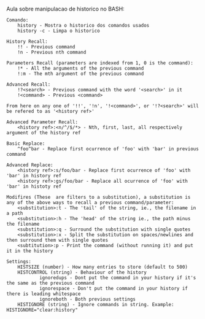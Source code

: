 Aula sobre manipulacao de historico no BASH:

    Comando:
        history - Mostra o historico dos comandos usados
        history -c - Limpa o historico

    History Recall:
        !! - Previous command
        !n - Previous nth command

    Parameters Recall (parameters are indexed from 1, 0 is the command):
        !* - All the arguments of the previous command
        !:m - The mth argument of the previous command

    Advanced Recall:
        !?<search> - Previous command with the word '<search>' in it
        !<command> - Previous <command>

    From here on any one of '!!', '!n', '!<command>', or '!?<search>' will be refered to as '<history ref>'

    Advanced Parameter Recall:
        <history ref>:<n/^/$/*> - Nth, first, last, all respectively argument of the history ref

    Basic Replace:
        ^foo^bar - Replace first ocurrence of 'foo' with 'bar' in previous command
    
    Advanced Replace:
        <history ref>:s/foo/bar - Replace first ocurrence of 'foo' with 'bar' in history ref
        <history ref>:gs/foo/bar - Replace all ocurrence of 'foo' with 'bar' in histoty ref 
    
    Modifires (These  are filters to a substitution), a substitution is any of the above ways to recall a previous command/parameter:
        <substitution>:t - The 'tail' of the string, ie., the filename in a path
        <substitution>:h - The 'head' of the string ie., the path minus the filename 
        <substitution>:q - Surround the substitution with single quotes
        <substitution>:x - Split the substitution on spaces/newlines and then surround them with single quotes 
        <subtitution>:p - Print the command (without running it) and put it in the history

    Settings:
        HISTSIZE (number) - How many entries to store (default to 500)
        HISTCONTROL (string) - Behaviour of the history
                ignoredups - Dont put the command in your history if it's the same as the previous command 
                ignorespace - Don't put the command in your history if there is leading whitespace 
                ignoreboth - Both previous settings    
        HISTIGNORE (string) - Ignore commands in string. Example: HISTIGNORE="clear:history"
